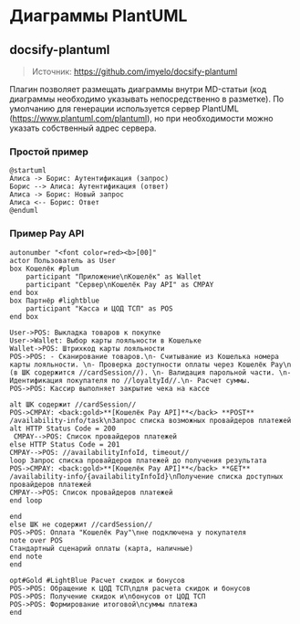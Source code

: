 # Диаграммы PlantUML

## docsify-plantuml

> Источник: https://github.com/imyelo/docsify-plantuml

Плагин позволяет размещать диаграммы внутри MD-статьи (код диаграммы необходимо указывать непосредственно в разметке). По умолчанию для генерации используется сервер PlantUML (https://www.plantuml.com/plantuml), но при необходимости можно указать собственный адрес сервера.

### Простой пример

```plantuml
@startuml
Алиса -> Борис: Аутентификация (запрос)
Борис --> Алиса: Аутентификация (ответ)
Алиса -> Борис: Новый запрос
Алиса <-- Борис: Ответ
@enduml
```

### Пример Pay API


``` plantuml
autonumber "<font color=red><b>[00]"
actor Пользователь as User
box Кошелёк #plum
	participant "Приложение\nКошелёк" as Wallet
	participant "Сервер\nКошелёк Pay API" as CMPAY
end box
box Партнёр #lightblue 
	participant "Касса и ЦОД ТСП" as POS
end box

User->POS: Выкладка товаров к покупке
User->Wallet: Выбор карты лояльности в Кошельке
Wallet->POS: Штрихкод карты лояльности
POS->POS: - Сканирование товаров.\n- Считывание из Кошелька номера карты лояльности. \n- Проверка доступности оплаты через Кошелёк Pay\n (в ШК содержится //cardSession//). \n- Валидация парольной части. \n- Идентификация покупателя по //loyaltyId//.\n- Расчет суммы.  
POS->POS: Кассир выполняет закрытие чека на кассе

alt ШК содержит //cardSession//
POS->CMPAY: <back:gold>**[Кошелёк Pay API]**</back> **POST** /availability-info/task\nЗапрос списка возможных провайдеров платежей
alt HTTP Status Code = 200
 CMPAY-->POS: Список провайдеров платежей
else HTTP Status Code = 201
CMPAY-->POS: //availabilityInfoId, timeout//
loop Запрос списка провайдеров платежей до получения результата
POS->CMPAY: <back:gold>**[Кошелёк Pay API]**</back> **GET** /availability-info/{availabilityInfoId}\nПолучение списка доступных провайдеров платежей
CMPAY-->POS: Список провайдеров платежей
end loop

end
else ШК не содержит //cardSession//
POS->POS: Оплата "Кошелёк Pay"\nне подключена у покупателя
note over POS
Стандартный сценарий оплаты (карта, наличные)
end note
end

opt#Gold #LightBlue Расчет скидок и бонусов
POS->POS: Обращение к ЦОД ТСП\nдля расчета скидок и бонусов 
POS->POS: Получение скидок и\nбонусов от ЦОД ТСП
POS->POS: Формирование итоговой\nсуммы платежа
end
```